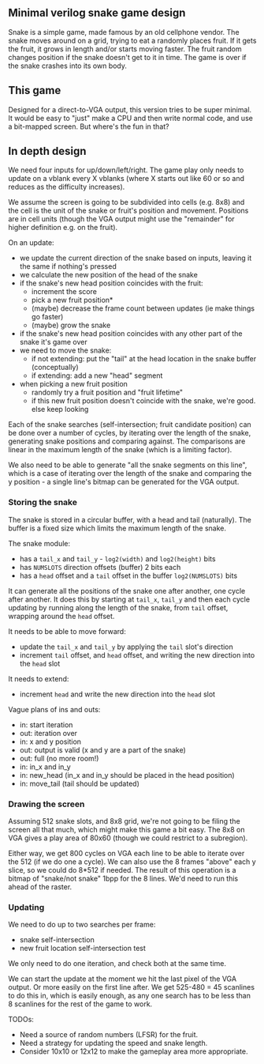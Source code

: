## Minimal verilog snake game design

Snake is a simple game, made famous by an old cellphone vendor. The snake moves around on a grid,
trying to eat a randomly places fruit. If it gets the fruit, it grows in length and/or starts
moving faster. The fruit random changes position if the snake doesn't get to it in time. The game
is over if the snake crashes into its own body.

## This game

Designed for a direct-to-VGA output, this version tries to be super minimal. It would be easy to
"just" make a CPU and then write normal code, and use a bit-mapped screen. But where's the fun in
that?

## In depth design

We need four inputs for up/down/left/right. The game play only needs to update on a vblank every X
vblanks (where X starts out like 60 or so and reduces as the difficulty increases).

We assume the screen is going to be subdivided into cells (e.g. 8x8) and the cell is the unit of the
snake or fruit's position and movement. Positions are in cell units (though the VGA output might use
the "remainder" for higher definition e.g. on the fruit).

On an update:

- we update the current direction of the snake based on inputs, leaving it the same if nothing's pressed
- we calculate the new position of the head of the snake
- if the snake's new head position coincides with the fruit:
  - increment the score
  - pick a new fruit position*
  - (maybe) decrease the frame count between updates (ie make things go faster)
  - (maybe) grow the snake
- if the snake's new head position coincides with any other part of the snake it's game over
- we need to move the snake:
  - if not extending: put the "tail" at the head location in the snake buffer (conceptually)
  - if extending: add a new "head" segment
- when picking a new fruit position
  - randomly try a fruit position and "fruit lifetime"
  - if this new fruit position doesn't coincide with the snake, we're good. else keep looking

Each of the snake searches (self-intersection; fruit candidate position) can be done over a number of
cycles, by iterating over the length of the snake, generating snake positions and comparing against.
The comparisons are linear in the maximum length of the snake (which is a limiting factor).

We also need to be able to generate "all the snake segments on this line", which is a case of iterating
over the length of the snake and comparing the y position - a single line's bitmap can be generated for
the VGA output.

### Storing the snake

The snake is stored in a circular buffer, with a head and tail (naturally). The buffer is a fixed size
which limits the maximum length of the snake.

The snake module:
- has a `tail_x` and `tail_y` - `log2(width)` and `log2(height)` bits
- has `NUMSLOTS` direction offsets (buffer) 2 bits each
- has a `head` offset and a `tail` offset in the buffer `log2(NUMSLOTS)` bits

It can generate all the positions of the snake one after another, one cycle after another. It does this
by starting at `tail_x`, `tail_y` and then each cycle updating by running along the length of the snake,
from `tail` offset, wrapping around the `head` offset.

It needs to be able to move forward:
- update the `tail_x` and `tail_y` by applying the `tail` slot's direction
- increment `tail` offset, and `head` offset, and writing the new direction into the `head` slot

It needs to extend:
- increment `head` and write the new direction into the `head` slot

Vague plans of ins and outs:
- in: start iteration
- out: iteration over
- in: x and y position
- out: output is valid (x and y are a part of the snake)
- out: full (no more room!)
- in: in_x and in_y
- in: new_head (in_x and in_y should be placed in the head position)
- in: move_tail (tail should be updated)

### Drawing the screen

Assuming 512 snake slots, and 8x8 grid, we're not going to be filing the screen all that much, which
might make this game a bit easy. The 8x8 on VGA gives a play area of 80x60 (though we could restrict
to a subregion).

Either way, we get 800 cycles on VGA each line to be able to iterate over the 512 (if we do one a cycle).
We can also use the 8 frames "above" each y slice, so we could do 8*512 if needed. The result of this
operation is a bitmap of "snake/not snake" 1bpp for the 8 lines. We'd need to run this ahead of the
raster.

### Updating

We need to do up to two searches per frame:
- snake self-intersection
- new fruit location self-intersection test

We only need to do one iteration, and check both at the same time.

We can start the update at the moment we hit the last pixel of the VGA output. Or more easily on the
first line after. We get 525-480 = 45 scanlines to do this in, which is easily enough, as any one search
has to be less than 8 scanlines for the rest of the game to work.

TODOs:
- Need a source of random numbers (LFSR) for the fruit.
- Need a strategy for updating the speed and snake length.
- Consider 10x10 or 12x12 to make the gameplay area more appropriate.